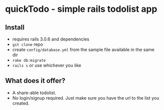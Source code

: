 quickTodo - simple rails todolist app
======================================

Install
--------
* requires rails 3.0.6 and dependencies
* `git clone` repo
* create `config/database.yml` from the sample file available in the same dir
* `rake db:migrate`
* `rails s` or use whichever you like

What does it offer?
-------------------

* A share-able todolist.
* No login/signup required. Just make sure you have the url to the list you created.

